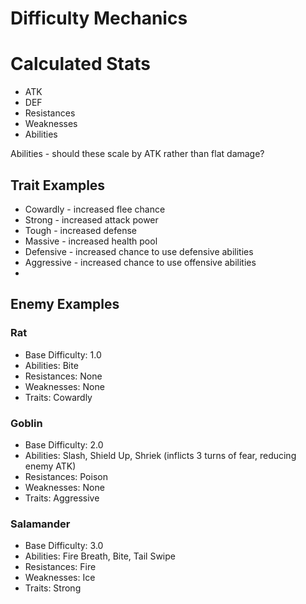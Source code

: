 # Difficulty Mechanics

# Calculated Stats
- ATK
- DEF
- Resistances
- Weaknesses
- Abilities

Abilities - should these scale by ATK rather than flat damage?


## Trait Examples
- Cowardly - increased flee chance
- Strong - increased attack power
- Tough - increased defense
- Massive - increased health pool
- Defensive - increased chance to use defensive abilities
- Aggressive - increased chance to use offensive abilities
-

## Enemy Examples

### Rat
- Base Difficulty: 1.0
- Abilities: Bite
- Resistances: None
- Weaknesses: None
- Traits: Cowardly


### Goblin
- Base Difficulty: 2.0
- Abilities: Slash, Shield Up, Shriek (inflicts 3 turns of fear, reducing enemy ATK)
- Resistances: Poison
- Weaknesses: None
- Traits: Aggressive

###  Salamander
- Base Difficulty: 3.0
- Abilities: Fire Breath, Bite, Tail Swipe
- Resistances: Fire
- Weaknesses: Ice
- Traits: Strong